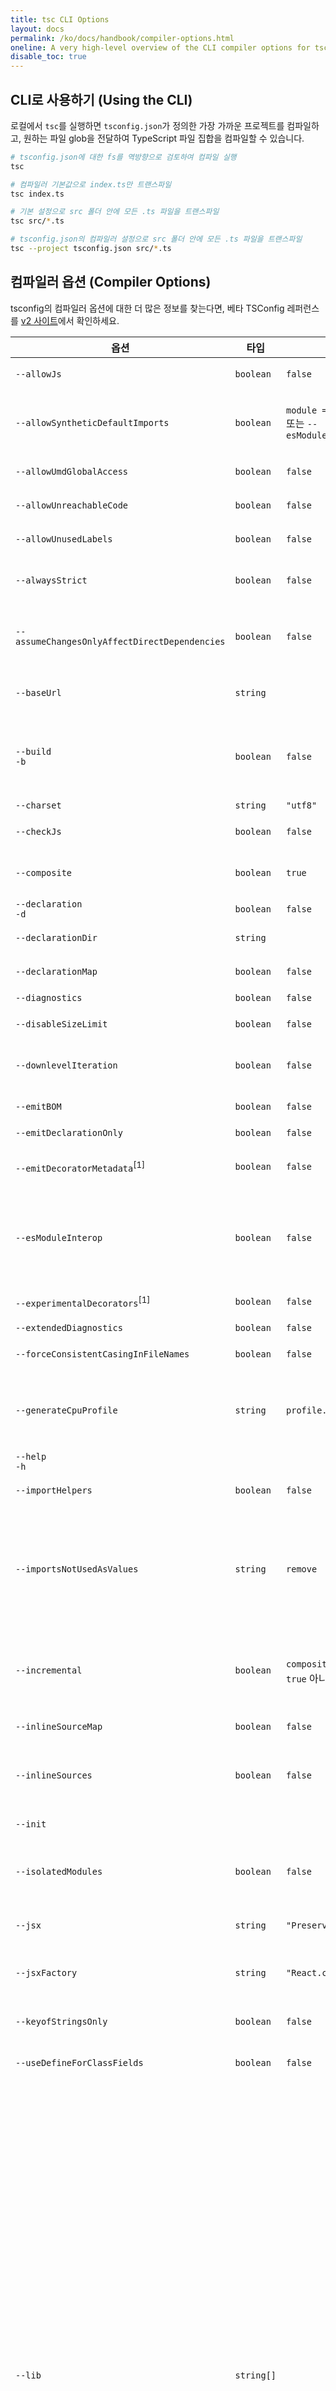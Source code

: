 ```yaml
---
title: tsc CLI Options
layout: docs
permalink: /ko/docs/handbook/compiler-options.html
oneline: A very high-level overview of the CLI compiler options for tsc
disable_toc: true
---
```


## CLI로 사용하기 (Using the CLI)

로컬에서 `tsc`를 실행하면 `tsconfig.json`가 정의한 가장 가까운 프로젝트를 컴파일하고, 원하는 파일 glob을 전달하여
TypeScript 파일 집합을 컴파일할 수 있습니다.

```sh
# tsconfig.json에 대한 fs를 역방향으로 검토하여 컴파일 실행
tsc

# 컴파일러 기본값으로 index.ts만 트랜스파일
tsc index.ts

# 기본 설정으로 src 폴더 안에 모든 .ts 파일을 트랜스파일
tsc src/*.ts

# tsconfig.json의 컴파일러 설정으로 src 폴더 안에 모든 .ts 파일을 트랜스파일
tsc --project tsconfig.json src/*.ts
```

## 컴파일러 옵션 (Compiler Options)

tsconfig의 컴파일러 옵션에 대한 더 많은 정보를 찾는다면, 베타 TSConfig 레퍼런스를
[v2 사이트](https://www.typescriptlang.org/v2/en/tsconfig)에서 확인하세요.

옵션                                           | 타입      | 기본값                         | 설명
-----------------------------------------------|-----------|--------------------------------|----------------------------------------------------------------------
`--allowJs`                                    | `boolean` | `false`                        | JavaScript 파일의 컴파일을 허용합니다
`--allowSyntheticDefaultImports`               | `boolean` | `module === "system"` 또는 `--esModuleInterop` | default export가 없는 모듈에서 default imports를 허용합니다. 코드 방출에는 영향을 주지 않으며, 타입 검사만 수행합니다.
`--allowUmdGlobalAccess`                       | `boolean` | `false`                        | 모듈에서 전역 UMD 접근을 허용합니다.
`--allowUnreachableCode`                       | `boolean` | `false`                        | 도달할 수 없는 코드에 대한 오류를 보고하지 않습니다.
`--allowUnusedLabels`                          | `boolean` | `false`                        | 사용되지 않는 레이블에 대한 오류를 보고하지 않습니다.
`--alwaysStrict`                               | `boolean` | `false`                        | strict mode에서 파싱하고 각 소스 파일에 대해 `"use strict"`를 내보냅니다.
`--assumeChangesOnlyAffectDirectDependencies`  | `boolean` | `false`                        | 파일 안에서의 변경은 파일이 직접 의존하는 파일에만 영향을 미친다고 가정하고 '--incremental' 및 '-watch'로 다시 컴파일 합니다.
`--baseUrl`                                    | `string`  |                                | 비-상대적 모듈 이름을 해석하기 위한 기본 디렉터리. 자세한 내용은 [모듈 해석 문서](./module-resolution.md#base-url)을 참조하세요.
`--build`<br/>`-b`                             | `boolean` | `false`                        | [프로젝트 레퍼런스](./project-references.md)에서 지정한 이 프로젝트와 프로젝트의 모든 의존성을 빌드 합니다. 이 플래그는 이 페이지의 다른 플래그들과는 호환되지 않음에 유의하세요 자세한 내용은 [여기](./project-references.md)를 보세요.
`--charset`                                    | `string`  | `"utf8"`                       | 입력 파일의 문자 집합입니다.
`--checkJs`                                    | `boolean` | `false`                        | `.js` 파일에 오류를 보고합니다. `--allowJs`와 함께 사용하세요.
`--composite`                                  | `boolean` | `true`                         | TypeScript가 프로젝트를 컴파일하기 위해 참조된 프로젝트의 출력을 찾을 위치를 결정할 수 있는지 확인합니다.
`--declaration`<br/>`-d`                       | `boolean` | `false`                        | 해당하는 `.d.ts` 파일을 생성합니다.
`--declarationDir`                             | `string`  |                                | 생성된 선언 파일의 출력 디렉토리입니다.
`--declarationMap`                             | `boolean` | `false`                        | 해당하는 '.d.ts'파일 각각에 대한 소스 맵을 생성합니다.
`--diagnostics`                                | `boolean` | `false`                        | 진단 정보를 보여줍니다.
`--disableSizeLimit`                           | `boolean` | `false`                        | JavaScript 프로젝트의 사이즈 제한을 비활성화합니다.
`--downlevelIteration`                         | `boolean` | `false`                        | ES5 또는 ES3를 대상으로 할 때 `for..of`, 스프레드와 구조분해할당에서 이터러블을 완전히 지원합니다.
`--emitBOM`                                    | `boolean` | `false`                        | 출력 파일의 시작 부분에 UTF-8 바이트 순서표(BOM)를 내보냅니다.
`--emitDeclarationOnly`                        | `boolean` | `false`                        | '.d.ts' 선언 파일만 내보냅니다.
`--emitDecoratorMetadata`<sup>[1]</sup>        | `boolean` | `false`                        | 소스에 데코레이터 선언에 대한 설계-타입 메타 데이터를 내보냅니다. 자세한 내용은 [#2577 이슈](https://github.com/Microsoft/TypeScript/issues/2577)을 참조하세요.
`--esModuleInterop`                            | `boolean` | `false`                        | 런타임 바벨 생태계 호환성을 위한 `__importStar`와 `__importDefault` 헬퍼를 내보내고 타입 시스템 호환성을 위해 `--allowSyntheticDefaultImports`를 활성화합니다.
`--experimentalDecorators`<sup>[1]</sup>       | `boolean` | `false`                        | ES 데코레이터에 대한 실험적인 지원을 사용하도록 활성화합니다.
`--extendedDiagnostics`                        | `boolean` | `false`                        | 자세한 진단 정보를 표시합니다
`--forceConsistentCasingInFileNames`           | `boolean` | `false`                        | 동일 파일 참조에 대해 일관성 없는 대소문자를 비활성화합니다.
`--generateCpuProfile`                         | `string`  | `profile.cpuprofile`           | 주어진 경로에 cpu 프로필을 생성합니다. 파일 경로 대신 존재하는 디렉터리 이름을 전달하면 타임스탬프 이름이 지정된 프로필이 그 디렉터리에 대신 생성됩니다.
`--help`<br/>`-h`                              |           |                                | 도움말을 출력합니다.
`--importHelpers`                              | `boolean` | `false`                        | [`tslib`](https://www.npmjs.com/package/tslib)에서 방출된 헬퍼를 import 합니다.  (예. `__extends`, `__rest`, 등..)
`--importsNotUsedAsValues`                     | `string`  | `remove`                       | 타입을 위해서만 사용하는 import를 위한 내보내기/검사 동작을 지정합니다. `"remove"`와 `"preserve"`는 사이드 이펙트를 위해 사용하지 않는 import를 내보낼지 지정하고, `"error"`는 타입을 위해서만 사용하는 import는 `import type`으로 작성하게 강제합니다.
`--incremental`                                | `boolean` | `composite`이 켜져있으면 `true` 아니면 `false` | 이전 컴파일에서 디스크의 파일로 정보를 읽거나/기록하여 증분 컴파일을 활성화합니다. 이 파일은 `--tsBuildInfoFile` 플래그로 컨트롤합니다.
`--inlineSourceMap`                            | `boolean` | `false`                        | 별도의 파일 대신 소스 맵으로 단일 파일을 내보냅니다.
`--inlineSources`                              | `boolean` | `false`                        | 단일 파일 내에서 소스 맵과 함께 소스를 내보냅니다. `--inlineSourceMap` 또는 `--sourceMap`을 설정해야 합니다.
`--init`                                       |           |                                | TypeScript 프로젝트를 초기화하고 `tsconfig.json` 파일을 생성합니다.
`--isolatedModules`                            | `boolean` | `false`                        | 추가 검사를 수행하여 별도의 컴파일 (예를 들어 [`트랜스파일된 모듈`](https://github.com/Microsoft/TypeScript/wiki/Using-the-Compiler-API#a-simple-transform-function) 혹은 [@babel/plugin-transform-typescript](https://babeljs.io/docs/en/babel-plugin-transform-typescript)) 이 안전한지 확인합니다.
`--jsx`                                        | `string`  | `"Preserve"`                   | `.tsx` 파일에서 JSX 지원: `"React"`, `"Preserve"`, `"react-native"`. [JSX](./jsx.md)를 확인하세요.
`--jsxFactory`                                 | `string`  | `"React.createElement"`        | 리액트 JSX 방출을 대상으로 할 때 사용할 JSX 팩토리 함수를 지정합니다. 예: `React.createElement` 또는 `h`.
`--keyofStringsOnly`                           | `boolean` | `false`                        | `keyof`를 문자열 값으로 된 프로퍼티 이름에만 적용합니다 (숫자나 심벌에서는 안됨).
`--useDefineForClassFields`                    | `boolean` | `false`                        | 클래스 필드를 ECMAScript-표준 시맨틱으로 내보냅니다.
`--lib`                                        | `string[]`|                                | 컴파일에 포함될 라이브러리 파일 목록입니다.<br/>가능한 값은 다음과 같습니다:  <br/>► `ES5` <br/>► `ES6` <br/>► `ES2015` <br/>► `ES7` <br/>► `ES2016` <br/>► `ES2017` <br/>► `ES2018` <br/>► `ESNext` <br/>► `DOM` <br/>► `DOM.Iterable` <br/>► `WebWorker` <br/>► `ScriptHost` <br/>► `ES2015.Core` <br/>► `ES2015.Collection` <br/>► `ES2015.Generator` <br/>► `ES2015.Iterable` <br/>► `ES2015.Promise` <br/>► `ES2015.Proxy` <br/>► `ES2015.Reflect` <br/>► `ES2015.Symbol` <br/>► `ES2015.Symbol.WellKnown` <br/>► `ES2016.Array.Include` <br/>► `ES2017.object` <br/>► `ES2017.Intl` <br/>► `ES2017.SharedMemory` <br/>► `ES2017.String` <br/>► `ES2017.TypedArrays` <br/>► `ES2018.Intl` <br/>► `ES2018.Promise` <br/>► `ES2018.RegExp` <br/>► `ESNext.AsyncIterable` <br/>► `ESNext.Array` <br/>► `ESNext.Intl` <br/>► `ESNext.Symbol` <br/><br/> 주의사항: `--lib`가 지정되지 않으면 라이브러리의 기본 리스트가 삽입됩니다. 주입되는 기본 라이브러리는 다음과 같습니다:  <br/> ► `--target ES5`: `DOM,ES5,ScriptHost`<br/>  ► `--target ES6`: `DOM,ES6,DOM.Iterable,ScriptHost`
`--listEmittedFiles`                           | `boolean` | `false`                        | 컴파일의 일부로 생성된 파일의 이름을 출력합니다.
`--listFiles`                                  | `boolean` | `false`                        | 컴파일에 포함된 파일의 이름을 출력합니다.
`--locale`                                     | `string`  | *(플랫폼 별)*          | 오류 메시지를 표시하는 데 사용할 지역화, 예: en-us. <br/>가능한 값은 다음과 같습니다:  <br/>► 영어 (US): `en` <br/>► 체코어: `cs` <br/>► 독일어: `de` <br/>► 스페인어: `es` <br/>► 프랑스어: `fr` <br/>► 이탈리아어: `it` <br/>► 일본어: `ja` <br/>► 한국어: `ko` <br/>► 폴란드어: `pl` <br/>► 포르투갈어(브라질): `pt-BR` <br/>► 러시아어: `ru` <br/>► 터키어: `tr` <br/>► 중국어 간체: `zh-CN`  <br/>► 중국어 번체: `zh-TW`
`--mapRoot`                                    | `string`  |                                | 디버거가 생성된 위치가 아닌 맵 파일의 위치를 지정합니다. .map 파일이 .js 파일과 다른 위치에 런타임 시 위치할 경우 이 옵션을 사용하세요. 지정된 위치는 sourceMap에 포함되어 맵 파일이 위치할 디버거를 지정합니다. 이 플래그는 지정된 경로를 작성하지 않고 해당 위치에 맵 파일을 생성합니다. 대신 파일을 지정된 경로로 이동하는 빌드 후 단계를 작성하십시오.
`--maxNodeModuleJsDepth`                       | `number`  | `0`                            | node_modules 및 로드 JavaScript 파일 아래에서 검색할 최대 의존성 깊이. `--allowJs`에만 적용됩니다.
`--module`<br/>`-m`                            | `string`  | `target === "ES3" or "ES5" ? "CommonJS" : "ES6"`   | 모듈 코드 생성 지정: `"None"`, `"CommonJS"`, `"AMD"`, `"System"`, `"UMD"`, `"ES6"`, `"ES2015"` 또는 `"ESNext"`.<br/>► `"AMD"`와 `"System"`만 `--outFile`과 함께 사용할 수 있습니다.<br/>► `"ES6"`와 `"ES2015"` 값은 `"ES5"` 또는 이하를 대상으로 할 때 사용할 수 있습니다.
`--moduleResolution`                           | `string`  | `module === "AMD" or "System" or "ES6" ?  "Classic" : "Node"`                    | 모듈 해석 방법 결정. Node.js/io.js 스타일 해석의 경우, `"Node"` 또는 `"Classic"` 중 하나입니다. 자세한 내용은 [모듈 해석 문서](./module-resolution.md)를 참조하세요.
`--newLine`                                    | `string`  | *(플랫폼 별)*          | 파일을 내보낼 때 사용되는 지정된 라인 끝의 시퀀스 사용: `"crlf"` (윈도우) 또는 `"lf"` (유닉스)."
`--noEmit`                                     | `boolean` | `false`                        | 출력을 내보내지 않습니다.
`--noEmitHelpers`                              | `boolean` | `false`                        | 컴파일된 출력에서는 `__extends`와 같은 커스텀 헬퍼 함수를 생성하지 않습니다.
`--noEmitOnError`                              | `boolean` | `false`                        | 오류가 보고된 경우 출력을 내보내지 않습니다.
`--noErrorTruncation`                          | `boolean` | `false`                        | 오류 메세지를 줄이지 않습니다.
`--noFallthroughCasesInSwitch`                 | `boolean` | `false`                        | 스위치 문에 fallthrough 케이스에 대한 오류를 보고합니다.
`--noImplicitAny`                              | `boolean` | `false`                        | `any` 타입으로 암시한 표현식과 선언에 오류를 발생시킵니다.
`--noImplicitReturns`                          | `boolean` | `false`                        | 함수의 모든 코드 경로에 반환값이 없을 때 오류를 보고합니다.
`--noImplicitThis`                             | `boolean` | `false`                        | `any` 타입으로 암시한 `this` 표현식에 오류를 보고합니다.
`--noImplicitUseStrict`                        | `boolean` | `false`                        | 모듈 출력에 `"use strict"` 지시자를 내보내지 않습니다.
`--noLib`                                      | `boolean` | `false`                        | 기본 라이브러리 파일(`lib.d.ts`)은 포함하지 않습니다.
`--noResolve`                                  | `boolean` | `false`                        | 컴파일된 파일 목록에 트리플-슬래시 참조 또는 모듈 임포트 대상을 추가하지 않습니다.
`--noStrictGenericChecks`                      | `boolean` | `false`                        | 함수 타입에서 제네릭 시그니처의 엄격한 검사를 비활성화합니다.
`--noUnusedLocals`                             | `boolean` | `false`                        | 사용하지 않는 지역 변수에 대한 오류를 보고합니다.
`--noUnusedParameters`                         | `boolean` | `false`                        | 사용하지 않는 매개 변수에 대한 오류를 보고합니다.
~~`--out`~~                                    | `string`  |                                | 더 이상 사용하지 않습니다. `--outFile`을 대신 사용합니다.
`--outDir`                                     | `string`  |                                | 출력 구조를 디렉토리로 리다이렉트합니다.
`--outFile`                                    | `string`  |                                | 출력을 단일 파일로 연결하여 방출합니다. 연결의 순서는 컴파일러에 전달된 파일 목록과 트리플-슬래시 참조 그리고 import와 함께 결정됩니다. 자세한 내용은 [출력 파일 순서 문서](https://github.com/Microsoft/TypeScript/wiki/FAQ#how-do-i-control-file-ordering-in-combined-output---out-)를 참조하세요.
`paths`<sup>[2]</sup>                          | `Object`  |                                | `baseUrl`을 기준으로 관련된 위치에 모듈 이름의 경로 매핑 목록을 나열합니다. 자세한 내용은 [모듈 해석 문서](./module-resolution.md#path-mapping)를 참조하세요.
`--preserveConstEnums`                         | `boolean` | `false`                        | 생성된 코드에 const enum 선언을 지우지 않습니다. 자세한 내용은 [const 열거형 문서](https://github.com/Microsoft/TypeScript/blob/master/doc/spec.md#94-constant-enum-declarations)를 참조하세요.
`--preserveSymlinks`                            | `boolean` | `false`                       | symlinks를 실제 경로로 해석하지 않습니다. symlinked된 파일을 실제 파일처럼 다룹니다.
`--preserveWatchOutput`                        | `boolean` | `false`                        | 스크린을 지우는 대신에 예전 콘솔 출력을 감시 모드로 남겨둡니다
`--pretty`                                     | `boolean` | 다른 프로그램으로 파이프하거나 출력을 파일로 리다이렉션하지 않으면 `true` | 에러와 메시지를 색과 컨텍스트를 사용해서 스타일 지정합니다.
`--project`<br/>`-p`                           | `string`  |                                | 유효한 설정 파일이 지정된 프로젝트를 컴파일하세요.<br/>이 인수는 유효한 JSON 설정 파일의 파일 경로일 수도 있고 `tsconfig.json` 파일이 포함된 디렉토리의 경로일 수도 있습니다.<br/>자세한 내용은 [tsconfig.json](./tsconfig.json.md)를 참조하세요.
`--reactNamespace`                             | `string`  | `"React"`                      | 더 이상 사용하지 않습니다. `--jsxFactory`를 대신 사용합니다.<br/>`"react"` JSX emit을 대상으로 할 때 `createElement`와 `__spread`에 호출된 객체를 지정합니다.
`--removeComments`                             | `boolean` | `false`                        | `/*!`로 시작하는 copy-right 헤더 주석을 제외한 모든 주석을 제거합니다.
`--resolveJsonModule`                          | `boolean` | `false`                        | `.json` 확장자로 import된 모듈을 포함합니다.
`--rootDir`                                    | `string`  | *(공통 루트 디렉토리는 input files 리스트에서 처리됩니다)*   | 입력 파일의 루트 디렉토리를 지정합니다. `--outDir`로 출력 디렉토리 구조를 제어하기 위해서만 사용합니다.
`rootDirs`<sup>[2]</sup>                       | `string[]`|                                | 런타임 시 결합된 컨텐츠가 프로젝트의 구조를 나타내는 <i>루트</i> 폴더 목록입니다. 자세한 내용은 [모듈 해석 문서](./module-resolution.md#virtual-directories-with-rootdirs)를 참조하세요.
`--showConfig`                                 | `boolean` | `false`                        | 다른 입력 옵션 및 구성 파일을 사용하여 빌드를 실제로 실행하는 대신 출력에 마지막 암시적 구성 파일을 표시하십시오.
`--skipDefaultLibCheck`                        | `boolean` | `false`                        | 더 이상 사용하지 않습니다. `--skipLibCheck`를 대신 사용합니다.<br/>[기본 라이브러리 선언 파일](./triple-slash-directives.md#-reference-no-default-libtrue)의 타입 검사를 건너뜁니다.
`--skipLibCheck`                               | `boolean` | `false`                        | 모든 선언 파일(`*.d.ts`)의 타입 검사를 건너뜁니다.
`--sourceMap`                                  | `boolean` | `false`                        | 해당하는 `.map` 파일을 생성합니다.
`--sourceRoot`                                 | `string`  |                                | 디버거가 소스 위치 대신 TypeScript 파일을 찾아야 하는 위치를 지정합니다. 설계 시점에 소스가 아닌 런타임에 소스가 있는 경우 이 옵션을 사용하세요. 지정한 위치는 소스 파일이 위치할 디버깅 위치를 지정하기 위해 소스 맵에 포함됩니다.
`--strict`                                     | `boolean` | `false`                        | 모든 엄격한 타입 검사 옵션을 활성화합니다. <br/>`--strict`를 활성화하면 `--noImplicitAny`, `--noImplicitThis`, `--alwaysStrict`, `--strictNullChecks` 및 `--strictFunctionTypes`이 가능합니다.
`--strictBindCallApply`                        | `boolean` | `false`                        | 함수에서 `bind`, `call` 그리고 `apply` 메서드의 더 엄격한 검사를 활성화합니다.
`--strictFunctionTypes`                        | `boolean` | `false`                        | 함수 타입에 대한 bivariant 매개변수를 비활성화합니다.
`--strictPropertyInitialization`               | `boolean` | `false`                        | undefined가 아닌 클래스 프로퍼티가 생성자에서 초기화 되도록 합니다. 이 옵션을 적용하려면 `--strictNullChecks`가 활성화되어야 합니다.
`--strictNullChecks`                           | `boolean` | `false`                        | 엄격한 null 검사 모드에서는 `null`과 `undefined` 값이 모든 타입의 도메인에 있지 않고 그 자체와 `any`만 할당할 수  있습니다(한 가지 예외사항은 `undefined` 또한 `void`에 할당 가능하다는 것입니다).
`--suppressExcessPropertyErrors`               | `boolean` | `false`                        | 객체 리터럴에 대한 프로퍼티 초과 검사를 억제합니다.
`--suppressImplicitAnyIndexErrors`             | `boolean` | `false`                        | 인덱스 시그니처가 없는 객체를 인덱싱하는 경우 `--noImplicitAny` 억제합니다. 오류를 시그니처 자세한 내용은 [#1232 이슈](https://github.com/Microsoft/TypeScript/issues/1232#issuecomment-64510362)를 참조하세요.
`--target`<br/>`-t`                            | `string`  | `"ES3"`                        | ECMAScript 대상 버전 지정: <br/>► `"ES3"` (기본 값) <br/>► `"ES5"` <br/>► `"ES6"`/`"ES2015"` <br/>► `"ES2016"` <br/>► `"ES2017"` <br/>► `"ES2018"` <br/>► `"ES2019"` <br/>► `"ES2020"` <br/>► `"ESNext"` <br/><br/> 주의사항: `"ESNext"`는 최신 [ES 제안 기능](https://github.com/tc39/proposals)을 대상으로 합니다.
`--traceResolution`                            | `boolean` | `false`                        | 모듈 해석 로그 메세지를 보고합니다.
`--tsBuildInfoFile`                            | `string`  | `.tsbuildinfo`                 | 증분 빌드 정보를 저장할 파일을 지정합니다.
`--types`                                      | `string[]`|                                | 타입 정의가 포함될 이름의 목록. 자세한 내용은 [@types, --typeRoots 및 --types](./tsconfig.json.md#types-typeroots-and-types)를 참조하세요.
`--typeRoots`                                  | `string[]`|                                | 타입 정의가 포함될 폴더의 목록. 자세한 내용은 [@types, --typeRoots 및 --types](./tsconfig.json.md#types-typeroots-and-types)를 참조하세요.
`--version`<br/>`-v`                           |           |                                | 컴파일러의 버전을 출력합니다.
`--watch`<br/>`-w`                             |           |                                | 컴파일러를 감시 모드로 실행합니다. 입력 파일을 감시하여 변경 시 다시 컴파일합니다. 감시 파일과 디렉터리의 구현은 환경 변수를 사용하여 구성합니다. 더 자세한 내용은 [감시 구성하기](./configuring-watch.md)를 보세요.

* <sup>[1]</sup> 이 옵션은 실험단계입니다.
* <sup>[2]</sup> 이 옵션은 `tsconfig.json`에서만 허용되며 커맨드 라인에서는 허용되지 않습니다.

## 관련사항 (Related)

- 각 옵션에 대한 상세한 설명은 [TSConfig 레퍼런스](/tsconfig)에 있습니다.
- [`tsconfig.json`](/docs/handbook/tsconfig-json.html) 파일에서 컴파일러 옵션 설정하기
- [MSBuild projects](/docs/handbook/compiler-options-in-msbuild.html) 프로젝트에서 컴파일러 옵션 설정하기
